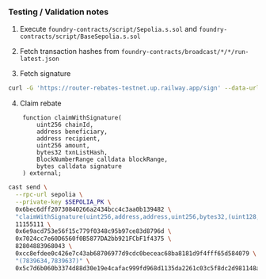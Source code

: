 ### Testing / Validation notes

1. Execute `foundry-contracts/script/Sepolia.s.sol` and `foundry-contracts/script/BaseSepolia.s.sol`

2. Fetch transaction hashes from `foundry-contracts/broadcast/*/*/run-latest.json`

3. Fetch signature

```bash
curl -G 'https://router-rebates-testnet.up.railway.app/sign' --data-urlencode 'chainId=11155111' --data-urlencode 'txnHashes=0x6a7fb847ae79fbd3689e8c103c8b8c35a27568ab7cf51595d325faa9e559fafe,0x8b978e9082074e5483023f92754465198b6040ce75787fc4427ba4ec25057aaa'
```

4. Claim rebate

```solidity
    function claimWithSignature(
        uint256 chainId,
        address beneficiary,
        address recipient,
        uint256 amount,
        bytes32 txnListHash,
        BlockNumberRange calldata blockRange,
        bytes calldata signature
    ) external;
```

```bash
cast send \
  --rpc-url sepolia \
  --private-key $SEPOLIA_PK \
  0x6bec6dff20730840266a2434bcc4c3aa0b139482 \
  "claimWithSignature(uint256,address,address,uint256,bytes32,(uint128,uint128),bytes)" \
  11155111 \
  0x6e9acd753e56f15c779f0348c95b97ce83d8796d \
  0x7024cc7e60D6560f0B5877DA2bb921FCbF1f4375 \
  82804883968043 \
  0xcc8efdee0c426e7c43ab68706977d9cdc0beceac68ba8181d9f4fff65d584079 \
  "(7839634,7839637)" \
  0x5c7d6b060b3374d88d30e19e4cafac999fd968d1135da2261c03c5f8dc2d981148a9d17042279314e9efc0542674d395129f65ba4216cea29b53316dc60b2a911b
```
